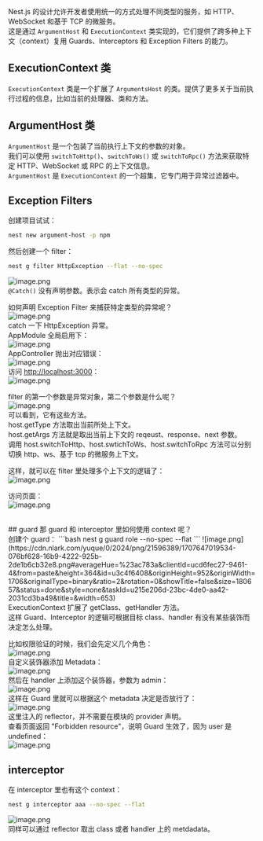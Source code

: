 Nest.js 的设计允许开发者使用统一的方式处理不同类型的服务，如 HTTP、WebSocket 和基于 TCP 的微服务。<br />这是通过 `ArgumentHost` 和 `ExecutionContext` 类实现的，它们提供了跨多种上下文（context）复用 Guards、Interceptors 和 Exception Filters 的能力。

## ExecutionContext 类
`ExecutionContext` 类是一个扩展了 `ArgumentsHost` 的类。提供了更多关于当前执行过程的信息，比如当前的处理器、类和方法。

## ArgumentHost 类
`ArgumentHost` 是一个包装了当前执行上下文的参数的对象。<br />我们可以使用 `switchToHttp()`、`switchToWs()` 或 `switchToRpc()` 方法来获取特定 HTTP、WebSocket 或 RPC 的上下文信息。<br />`ArgumentHost` 是 `ExecutionContext` 的一个超集，它专门用于异常过滤器中。

## Exception Filters
创建项目试试：
```bash
nest new argument-host -p npm
```
然后创建一个 filter：
```bash
nest g filter HttpException --flat --no-spec
```
![image.png](https://cdn.nlark.com/yuque/0/2024/png/21596389/1707645945465-6c4451bf-dacd-4fdf-b190-635fc6c85f8b.png#averageHue=%232f2e2b&clientId=uc056eea9-e987-4&from=paste&height=174&id=u11990b19&originHeight=348&originWidth=1598&originalType=binary&ratio=2&rotation=0&showTitle=false&size=75914&status=done&style=none&taskId=u531285de-d05b-4e10-85d8-69aed54f668&title=&width=799)<br />`@Catch()` 没有声明参数。表示会 catch 所有类型的异常。

如何声明 Exception Filter 来捕获特定类型的异常呢？<br />![image.png](https://cdn.nlark.com/yuque/0/2024/png/21596389/1707646085061-0dad95fc-7d03-45f4-9e1e-bd25e23a16f1.png#averageHue=%232e2d2b&clientId=uc056eea9-e987-4&from=paste&height=438&id=u06d09256&originHeight=1240&originWidth=1408&originalType=binary&ratio=2&rotation=0&showTitle=false&size=208385&status=done&style=none&taskId=u3841855e-53bc-4d31-a012-54d9b652be6&title=&width=497)<br />catch 一下 HttpException 异常。<br />AppModule 全局启用下：<br />![image.png](https://cdn.nlark.com/yuque/0/2024/png/21596389/1707645649163-94d70f48-8ed3-4bab-88ea-110fd47ad570.png#averageHue=%23302d2a&clientId=uc056eea9-e987-4&from=paste&height=315&id=ua0504623&originHeight=630&originWidth=764&originalType=binary&ratio=2&rotation=0&showTitle=false&size=59903&status=done&style=none&taskId=uab7db7cf-bf1f-4cb6-971f-2798612068e&title=&width=382)<br />AppController 抛出对应错误：<br />![image.png](https://cdn.nlark.com/yuque/0/2024/png/21596389/1707645808548-d6e0ada0-958b-4cb6-80ce-96b89509f34c.png#averageHue=%23302d2b&clientId=uc056eea9-e987-4&from=paste&height=243&id=u3b07fb42&originHeight=620&originWidth=1652&originalType=binary&ratio=2&rotation=0&showTitle=false&size=115832&status=done&style=none&taskId=u9ffacefe-e9de-40e6-8248-ec90efb4289&title=&width=648)<br />访问 [http://localhost:3000](https://link.juejin.cn/?target=http%3A%2F%2Flocalhost%3A3000)：<br />![image.png](https://cdn.nlark.com/yuque/0/2024/png/21596389/1707646105102-61ee24da-1047-406b-a037-c16a6a8434dc.png#averageHue=%23f6f2f2&clientId=uc056eea9-e987-4&from=paste&height=139&id=u88808dea&originHeight=278&originWidth=850&originalType=binary&ratio=2&rotation=0&showTitle=false&size=39864&status=done&style=none&taskId=u4f788559-b5c5-4702-8dad-6658588f9d2&title=&width=425)

filter 的第一个参数是异常对象，第二个参数是什么呢？<br />![image.png](https://cdn.nlark.com/yuque/0/2023/png/21596389/1686979767469-56ed9dde-9417-44c1-b082-8a0c239a16e3.png#averageHue=%232a3028&clientId=uf45bad73-1a9f-4&from=paste&height=276&id=u4ffd6a0c&originHeight=552&originWidth=1200&originalType=binary&ratio=2&rotation=0&showTitle=false&size=87245&status=done&style=none&taskId=uab7900fe-38af-4f07-a6cf-885524af8bf&title=&width=600)<br />可以看到，它有这些方法。<br />host.getType 方法取出当前所处上下文。<br />host.getArgs 方法就是取出当前上下文的 reqeust、response、next 参数。<br />调用 host.switchToHttp、host.swtichToWs、host.switchToRpc 方法可以分别切换 http、ws、基于 tcp 的微服务上下文。

这样，就可以在 filter 里处理多个上下文的逻辑了：<br />![image.png](https://cdn.nlark.com/yuque/0/2024/png/21596389/1707646757374-2ae4d24c-2b03-4d00-a334-66d7adc76b5b.png#averageHue=%232e2d2b&clientId=u9d4678b3-73c3-4&from=paste&height=461&id=u56f00891&originHeight=1396&originWidth=1398&originalType=binary&ratio=2&rotation=0&showTitle=false&size=231254&status=done&style=none&taskId=ucb247ae9-b2c3-4388-bb3c-5e21594c84a&title=&width=462)

访问页面：<br />![image.png](https://cdn.nlark.com/yuque/0/2024/png/21596389/1707646786988-83372c26-b118-4c4e-8102-6bfaa8717ffc.png#averageHue=%23f8f5f5&clientId=u9d4678b3-73c3-4&from=paste&height=110&id=u2cee3426&originHeight=220&originWidth=820&originalType=binary&ratio=2&rotation=0&showTitle=false&size=24026&status=done&style=none&taskId=u76ad00f4-6d5d-4172-9178-bdb3143ffc0&title=&width=410)

<br />
## guard
那 guard 和 interceptor 里如何使用 context 呢？<br />创建个 guard：
```bash
nest g guard role --no-spec --flat
```
![image.png](https://cdn.nlark.com/yuque/0/2024/png/21596389/1707647019534-076bf628-16b9-4222-925b-2de1b6cb32e8.png#averageHue=%23ac783a&clientId=ucd6fec27-9461-4&from=paste&height=364&id=u3c4f6408&originHeight=952&originWidth=1706&originalType=binary&ratio=2&rotation=0&showTitle=false&size=180657&status=done&style=none&taskId=u215e206d-23bc-4de0-aa42-2031cd3ba49&title=&width=653)<br />ExecutionContext 扩展了 getClass、getHandler 方法。<br />这样 Guard、Interceptor 的逻辑可根据目标 class、handler 有没有某些装饰而决定怎么处理。

比如权限验证的时候，我们会先定义几个角色：<br />![image.png](https://cdn.nlark.com/yuque/0/2024/png/21596389/1707647304837-b723fc41-67d0-47aa-9704-2271cfe142ae.png#averageHue=%23312f2d&clientId=ucd6fec27-9461-4&from=paste&height=123&id=u1829604b&originHeight=246&originWidth=538&originalType=binary&ratio=2&rotation=0&showTitle=false&size=24412&status=done&style=none&taskId=u36075291-c3f0-4f73-906d-784bc4ea499&title=&width=269)<br />自定义装饰器添加 Metadata：<br />![image.png](https://cdn.nlark.com/yuque/0/2024/png/21596389/1707647355936-72a050c3-dd22-48e2-bcd5-c5feb2723809.png#averageHue=%23312f2c&clientId=ucd6fec27-9461-4&from=paste&height=122&id=u9468a516&originHeight=244&originWidth=1620&originalType=binary&ratio=2&rotation=0&showTitle=false&size=59035&status=done&style=none&taskId=u5fa6efcb-cc04-4593-892b-48c97a81e38&title=&width=810)<br />然后在 handler 上添加这个装饰器，参数为 admin：<br />![image.png](https://cdn.nlark.com/yuque/0/2024/png/21596389/1707647580277-55b54291-3349-4e5d-a3af-438b1953a2d7.png#averageHue=%232f2d2b&clientId=ucd6fec27-9461-4&from=paste&height=284&id=uf6c98430&originHeight=568&originWidth=1178&originalType=binary&ratio=2&rotation=0&showTitle=false&size=75256&status=done&style=none&taskId=u3d35205a-d4b9-4ea2-8654-86260cf8082&title=&width=589)<br />这样在 Guard 里就可以根据这个 metadata 决定是否放行了：<br />![image.png](https://cdn.nlark.com/yuque/0/2024/png/21596389/1707647440678-de732987-c15c-4413-8853-c11eaf058393.png#averageHue=%232e2d2b&clientId=ucd6fec27-9461-4&from=paste&height=582&id=u6eebc97c&originHeight=1346&originWidth=1714&originalType=binary&ratio=2&rotation=0&showTitle=false&size=247733&status=done&style=none&taskId=ucdc656b1-44ee-4044-a88d-d0b76c45d7c&title=&width=741)<br />这里注入的 reflector，并不需要在模块的 provider 声明。<br />查看页面返回 "Forbidden resource"，说明 Guard 生效了，因为 user 是 undefined：<br />![image.png](https://cdn.nlark.com/yuque/0/2024/png/21596389/1707647528765-1bb6cfa8-2b9f-4621-99a5-5e2980d92867.png#averageHue=%23f7f4f4&clientId=ucd6fec27-9461-4&from=paste&height=106&id=uae584667&originHeight=212&originWidth=712&originalType=binary&ratio=2&rotation=0&showTitle=false&size=22641&status=done&style=none&taskId=ua4ec032f-6a48-4372-8222-ed2ad4408fc&title=&width=356)


## interceptor
在 interceptor 里也有这个 context：
```bash
nest g interceptor aaa --no-spec --flat
```
![image.png](https://cdn.nlark.com/yuque/0/2023/png/21596389/1686982848003-a72c4cef-0cb1-43d4-a0cb-897e5ac278d4.png#averageHue=%23625b21&clientId=u47a923fd-c408-4&from=paste&height=333&id=ue4ac02b5&originHeight=666&originWidth=1668&originalType=binary&ratio=2&rotation=0&showTitle=false&size=113921&status=done&style=none&taskId=u43695a3a-2932-455d-819c-47a2aff779c&title=&width=834)<br />同样可以通过 reflector 取出 class 或者 handler 上的 metdadata。
